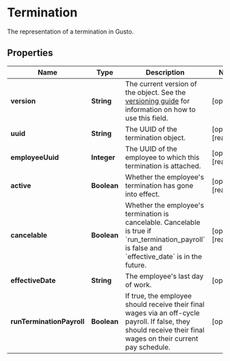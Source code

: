 

# Termination

The representation of a termination in Gusto.

## Properties

| Name | Type | Description | Notes |
|------------ | ------------- | ------------- | -------------|
|**version** | **String** | The current version of the object. See the [versioning guide](https://docs.gusto.com/embedded-payroll/docs/idempotency) for information on how to use this field. |  [optional] |
|**uuid** | **String** | The UUID of the termination object. |  [optional] [readonly] |
|**employeeUuid** | **Integer** | The UUID of the employee to which this termination is attached. |  [optional] [readonly] |
|**active** | **Boolean** | Whether the employee&#39;s termination has gone into effect. |  [optional] [readonly] |
|**cancelable** | **Boolean** | Whether the employee&#39;s termination is cancelable. Cancelable is true if &#x60;run_termination_payroll&#x60; is false and &#x60;effective_date&#x60; is in the future. |  [optional] [readonly] |
|**effectiveDate** | **String** | The employee&#39;s last day of work. |  [optional] |
|**runTerminationPayroll** | **Boolean** | If true, the employee should receive their final wages via an off-cycle payroll. If false, they should receive their final wages on their current pay schedule. |  [optional] |



